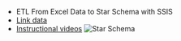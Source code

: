 * ETL From Excel Data to Star Schema with SSIS
* [Link data](https://www.kaggle.com/datasets/shekpaul/global-superstore)
* [Instructional videos](https://www.youtube.com/watch?v=Yp8fXLnVCp8&t=528s)
![Star Schema](https://github.com/laihuutrac/ETL_GlobalSuperstore/assets/59446988/55c4861c-fa3c-4c89-8042-44ba29c852b4)
